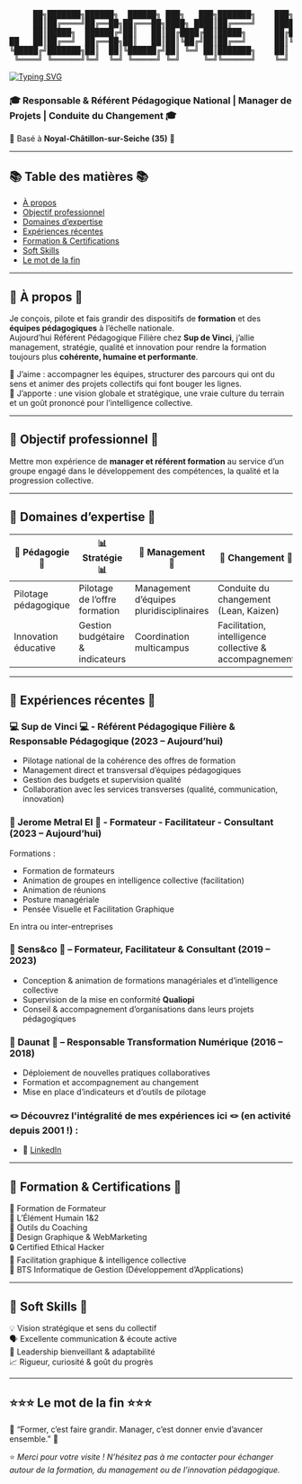 <pre align="center">
     ██╗███████╗██████╗  ██████╗ ███╗   ███╗███████╗    ███╗   ███╗███████╗████████╗██████╗  █████╗ ██╗     
     ██║██╔════╝██╔══██╗██╔═══██╗████╗ ████║██╔════╝    ████╗ ████║██╔════╝╚══██╔══╝██╔══██╗██╔══██╗██║     
     ██║█████╗  ██████╔╝██║   ██║██╔████╔██║█████╗      ██╔████╔██║█████╗     ██║   ██████╔╝███████║██║     
██   ██║██╔══╝  ██╔══██╗██║   ██║██║╚██╔╝██║██╔══╝      ██║╚██╔╝██║██╔══╝     ██║   ██╔══██╗██╔══██║██║     
╚█████╔╝███████╗██║  ██║╚██████╔╝██║ ╚═╝ ██║███████╗    ██║ ╚═╝ ██║███████╗   ██║   ██║  ██║██║  ██║███████╗
 ╚════╝ ╚══════╝╚═╝  ╚═╝ ╚═════╝ ╚═╝     ╚═╝╚══════╝    ╚═╝     ╚═╝╚══════╝   ╚═╝   ╚═╝  ╚═╝╚═╝  ╚═╝╚══════╝
</pre>

[![Typing SVG](https://readme-typing-svg.demolab.com?font=Fira+Code&pause=1000&color=2587A4&width=435&lines=Responsable+%26+R%C3%A9f%C3%A9rent+P%C3%A9dagogique;Manager+de+Projets;Conduite+du+Changement+)](https://www.linkedin.com/in/jeromemetral/)

### 🎓 Responsable & Référent Pédagogique National | Manager de Projets | Conduite du Changement 🎓 

📍 Basé à **Noyal-Châtillon-sur-Seiche (35)** 📍 

---

## 📚 Table des matières 📚
- [À propos](#-à-propos)
- [Objectif professionnel](#-objectif-professionnel)
- [Domaines d’expertise](#-domaines-dexpertise)
- [Expériences récentes](#-expériences-récentes)
- [Formation & Certifications](#-formation--certifications)
- [Soft Skills](#-soft-skills)
- [Le mot de la fin](#-le-mot-de-la-fin)

---

## 🧭 À propos 🧭

Je conçois, pilote et fais grandir des dispositifs de **formation** et des **équipes pédagogiques** à l’échelle nationale.  
Aujourd’hui Référent Pédagogique Filière chez **Sup de Vinci**, j’allie management, stratégie, qualité et innovation pour rendre la formation toujours plus **cohérente, humaine et performante**.  

💬 J’aime : accompagner les équipes, structurer des parcours qui ont du sens et animer des projets collectifs qui font bouger les lignes.  
🚀 J’apporte : une vision globale et stratégique, une vraie culture du terrain et un goût prononcé pour l’intelligence collective.

---

## 🎯 Objectif professionnel 🎯

Mettre mon expérience de **manager et référent formation** au service d’un groupe engagé dans le développement des compétences, la qualité et la progression collective.  

---

## 🧩 Domaines d’expertise 🧩

| 🧠 Pédagogie 🧠 | 📊 Stratégie 📊 | 👥 Management 👥 | 🔄 Changement 🔄 | 🏆 Qualité 🏆 |
|---------------|--------------|---------------|----------------|-------------|
| Pilotage pédagogique | Pilotage de l’offre formation | Management d’équipes pluridisciplinaires | Conduite du changement (Lean, Kaizen) | Certification Qualiopi |
| Innovation éducative | Gestion budgétaire & indicateurs | Coordination multicampus | Facilitation, intelligence collective & accompagnement | Amélioration continue |

---

## 💼 Expériences récentes 💼

### 💻 Sup de Vinci 💻 - Référent Pédagogique Filière & Responsable Pédagogique (2023 – Aujourd’hui)
- Pilotage national de la cohérence des offres de formation  
- Management direct et transversal d’équipes pédagogiques  
- Gestion des budgets et supervision qualité  
- Collaboration avec les services transverses (qualité, communication, innovation)

### 🙋 Jerome Metral EI 🙋 - Formateur - Facilitateur - Consultant (2023 – Aujourd’hui)
Formations :
- Formation de formateurs
- Animation de groupes en intelligence collective (facilitation)
- Animation de réunions
- Posture managériale
- Pensée Visuelle et Facilitation Graphique

En intra ou inter-entreprises

### 👔 Sens&co 👔 – Formateur, Facilitateur & Consultant (2019 – 2023)
- Conception & animation de formations managériales et d’intelligence collective  
- Supervision de la mise en conformité **Qualiopi**  
- Conseil & accompagnement d’organisations dans leurs projets pédagogiques  

### 🥪 Daunat 🥪 – Responsable Transformation Numérique (2016 – 2018)
- Déploiement de nouvelles pratiques collaboratives  
- Formation et accompagnement au changement  
- Mise en place d’indicateurs et d’outils de pilotage  

### 🪢 Découvrez l'intégralité de mes expériences ici 🪢 (en activité depuis 2001 !) :
- 🔗 [LinkedIn](https://www.linkedin.com/in/jeromemetral/)  

---

## 🧾 Formation & Certifications 🧾

💬 Formation de Formateur  
🌿 L’Élément Humain 1&2  
🧩 Outils du Coaching  
🎨 Design Graphique & WebMarketing  
🔒 Certified Ethical Hacker  
🧠 Facilitation graphique & intelligence collective  
🎯 BTS Informatique de Gestion (Développement d’Applications)  

---

## 🌱 Soft Skills 🌱

💡 Vision stratégique et sens du collectif  
🗣️ Excellente communication & écoute active  
🤝 Leadership bienveillant & adaptabilité  
📈 Rigueur, curiosité & goût du progrès  

---

## ⭐⭐⭐ Le mot de la fin ⭐⭐⭐

🌳 “Former, c’est faire grandir. Manager, c’est donner envie d’avancer ensemble.” 🤝 

⭐ *Merci pour votre visite ! N’hésitez pas à me contacter pour échanger autour de la formation, du management ou de l’innovation pédagogique.*  
